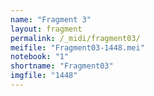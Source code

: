 ```yaml
---
name: "Fragment 3"
layout: fragment
permalink: /_midi/fragment03/
meifile: "Fragment03-1448.mei"
notebook: "1"
shortname: "Fragment03"
imgfile: "1448"
---
```


